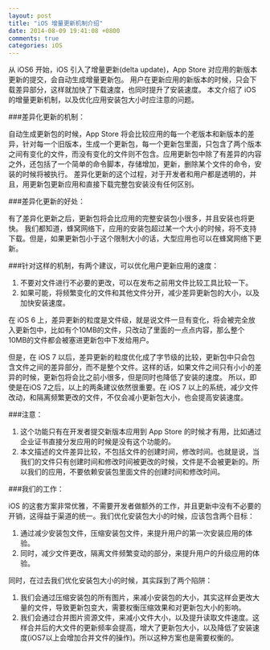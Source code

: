 ```yaml
---
layout: post
title: "iOS 增量更新机制介绍"
date: 2014-08-09 19:41:08 +0800
comments: true
categories: iOS
---
```




  从 iOS6 开始，iOS 引入了增量更新(delta update)，App Store 对应用的新版本更新的提交，会自动生成增量更新包。
  用户在更新应用的新版本的时候，只会下载差异部分，这样就加快了下载速度，也同时提升了安装速度。
  本文介绍了 iOS 的增量更新机制，以及优化应用安装包大小时应注意的问题。
  
<!-- more -->

###差异化更新的机制：

  自动生成更新包的时候，App Store 将会比较应用的每一个老版本和新版本的差异，针对每一个旧版本，生成一个更新包，每一个更新包里面，只包含了两个版本之间有变化的文件，而没有变化的文件则不包含。应用更新包中除了有差异的内容之外，还包括了一个简单的命令脚本，存储增加，更新，删除某个文件的命令，安装的时候将被执行。
  差异化更新的这个过程，对于开发者和用户都是透明的，并且，用更新包更新应用和直接下载完整包安装没有任何区别。

###差异化更新的好处：

  有了差异化更新之后，更新包将会比应用的完整安装包小很多，并且安装也将更快。
  我们都知道，蜂窝网络下，应用的安装包超过某一个大小的时候，将不支持下载。但是，如果更新包小于这个限制大小的话，大型应用也可以在蜂窝网络下更新。

###针对这样的机制，有两个建议，可以优化用户更新应用的速度：

  1. 不要对文件进行不必要的更改，可以在发布之前用文件比较工具比较一下。
  2. 如果可能，将频繁变化的文件和其他文件分开，减少差异更新包的大小，以及加快安装速度。

  在 iOS 6 上，差异更新的粒度是文件级，就是说文件一旦有变化，将会被完全放入更新包中，比如有个10MB的文件，只改动了里面的一点点内容，那么整个10MB的文件都会被塞进更新包中下发给用户。

  但是，在 iOS 7 以后，差异更新的粒度优化成了字节级的比较，更新包中只会包含文件之间的差异部分，而不是整个文件。这样的话，如果文件之间只有小小的差异的时候，更新包将会比之前小很多，但是同时也降低了安装的速度。
  所以，即使是在iOS 7之后，以上的两条建议依然很重要。在 iOS 7 以上的系统，减少文件改动，和隔离频繁更改的文件，不仅会减小更新包大小，也会提高安装速度。

###注意：

  1. 这个功能只有在开发者提交新版本应用到 App Store 的时候才有用，比如通过企业证书直接分发应用的时候是没有这个功能的。
  2. 本文描述的文件差异比较，不包括文件的创建时间，修改时间。也就是说，当我们的文件只有创建时间和修改时间被更改的时候，文件是不会被更新的。所以我们的应用，不要依赖安装包里面文件的创建时间和修改时间。

###我们的工作：

  iOS 的这套方案非常优雅，不需要开发者做额外的工作，并且更新中没有不必要的开销，这得益于渠道的统一。我们优化安装包大小的时候，应该包含两个目标：

  1. 通过减少安装包文件，压缩安装包文件，来提升用户的第一次安装应用的体验。
  2. 同时，减少文件更改，隔离文件频繁变动的部分，来提升用户的升级应用的体验。

  同时，在过去我们优化安装包大小的时候，其实踩到了两个陷阱：
  
  1. 我们会通过压缩安装包的所有图片，来减小安装包的大小，其实这样会更改大量的文件，导致更新包变大，需要权衡压缩效果和对更新包大小的影响。
  2. 我们会通过合并图片资源文件，来减小文件大小，以及提升读取文件速度。这样合并后的大文件的更新频率会提高，增大了更新包大小，以及降低了安装速度(iOS7以上会增加合并文件的操作)。所以这种方案也是需要权衡的。
